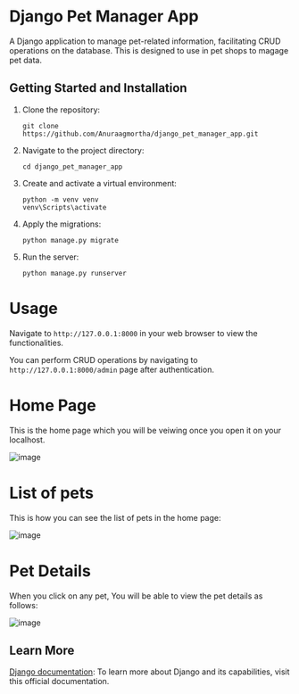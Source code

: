 # Django Pet Manager App  
A Django application to manage pet-related information, facilitating CRUD operations on the database. This is designed to use in pet shops to magage pet data.

## Getting Started and Installation  

1. Clone the repository:
   ```
   git clone https://github.com/Anuraagmortha/django_pet_manager_app.git
   ```
2. Navigate to the project directory:
   ```
   cd django_pet_manager_app
   ```
3. Create and activate a virtual environment:
   ```
   python -m venv venv
   venv\Scripts\activate
   ```
4. Apply the migrations:
   ```
   python manage.py migrate
   ```
5. Run the server:
   ```
   python manage.py runserver
   ```  

# Usage  

Navigate to `http://127.0.0.1:8000` in your web browser to view the functionalities.  

You can perform CRUD operations by navigating to `http://127.0.0.1:8000/admin` page after authentication.  
  
# Home Page  
This is the home page which you will be veiwing once you open it on your localhost.  
  
![image](https://github.com/user-attachments/assets/295d2e8e-c78c-443a-aa5f-7433db32eabe)  

# List of pets  
This is how you can see the list of pets in the home page:  
  
![image](https://github.com/user-attachments/assets/7cfeb5ea-aac1-49e1-8c2d-7c4f6844132e)  

# Pet Details  
When you click on any pet, You will be able to view the pet details as follows:  
  
![image](https://github.com/user-attachments/assets/856ee348-1cc7-4958-85ae-bd232e015293)  

## Learn More  
  
 [Django documentation](https://docs.djangoproject.com/): To learn more about Django and its capabilities, visit this official documentation.  
